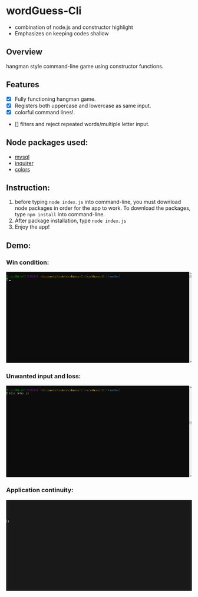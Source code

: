 # wordGuess-Cli
- combination of node.js and constructor highlight
- Emphasizes on keeping codes shallow

## Overview

hangman style command-line game using constructor functions.

## Features

- [x] Fully functioning hangman game. 
- [x] Registers both uppercase and lowercase as same input.
- [x] colorful command lines!.
- [] filters and reject repeated words/multiple letter input.

## Node packages used:

* [mysql](https://www.npmjs.com/package/mysql)
* [inquirer](https://www.npmjs.com/package/inquirer)
* [colors](https://www.npmjs.com/package/colors)

## Instruction:

1. before typing `node index.js` into command-line, you must download node packages in order for the app to work. To download the packages, type `npm install` into command-line.
2. After package installation, type `node index.js`
3. Enjoy the app!

## Demo:
### Win condition:
![win game](assets/images/wordGuessREADME.gif)
### Unwanted input and loss:
![lose game](assets/images/nomoreguessREADME.gif)
### Application continuity:
![continue game](assets/images/continuegameREADME.gif)